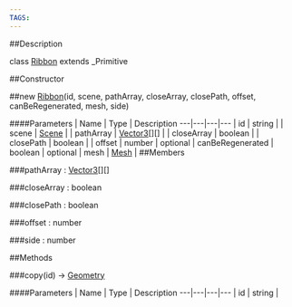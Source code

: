 ```yaml
---
TAGS:
---
```


##Description

class [Ribbon](/classes/2.2/Ribbon) extends _Primitive



##Constructor

##new [Ribbon](/classes/2.2/Ribbon)(id, scene, pathArray, closeArray, closePath, offset, canBeRegenerated, mesh, side)



####Parameters
 | Name | Type | Description
---|---|---|---
 | id | string | 
 | scene | [Scene](/classes/2.2/Scene) | 
 | pathArray | [Vector3](/classes/2.2/Vector3)[][] | 
 | closeArray | boolean | 
 | closePath | boolean | 
 | offset | number | 
optional | canBeRegenerated | boolean | 
optional | mesh | [Mesh](/classes/2.2/Mesh) | 
##Members

###pathArray : [Vector3](/classes/2.2/Vector3)[][]



###closeArray : boolean



###closePath : boolean



###offset : number



###side : number



##Methods

###copy(id) &rarr; [Geometry](/classes/2.2/Geometry)



####Parameters
 | Name | Type | Description
---|---|---|---
 | id | string | 

